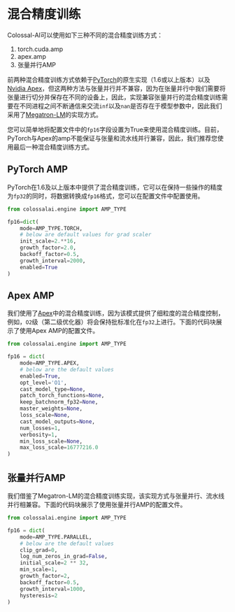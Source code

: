 # 混合精度训练

Colossal-AI可以使用如下三种不同的混合精度训练方式：
1. torch.cuda.amp
2. apex.amp
3. 张量并行AMP

前两种混合精度训练方式依赖于[PyTorch](https://pytorch.org/docs/stable/amp.html)的原生实现（1.6或以上版本）以及[Nvidia Apex](https://github.com/NVIDIA/apex)，但这两种方法与张量并行并不兼容，因为在张量并行中我们需要将张量进行切分并保存在不同的设备上，因此，实现兼容张量并行的混合精度训练需要在不同进程之间不断通信来交流`inf`以及`nan`是否存在于模型参数中，因此我们采用了[Megatron-LM](https://github.com/NVIDIA/Megatron-LM)的实现方式。

您可以简单地将配置文件中的`fp16`字段设置为True来使用混合精度训练。目前，PyTorch与Apex的amp不能保证与张量和流水线并行兼容，因此，我们推荐您使用最后一种混合精度训练方式。

## PyTorch AMP

PyTorch在1.6及以上版本中提供了混合精度训练，它可以在保持一些操作的精度为`fp32`的同时，将数据转换成`fp16`格式，您可以在配置文件中配置使用。

```python
from colossalai.engine import AMP_TYPE

fp16=dict(
    mode=AMP_TYPE.TORCH,
    # below are default values for grad scaler
    init_scale=2.**16,
    growth_factor=2.0,
    backoff_factor=0.5,
    growth_interval=2000,
    enabled=True
)
```

## Apex AMP

我们使用了[Apex](https://nvidia.github.io/apex/)中的混合精度训练，因为该模式提供了细粒度的混合精度控制，例如，`O2`级（第二级优化器）将会保持批标准化在`fp32`上进行。下面的代码块展示了使用Apex AMP的配置文件。

```python
from colossalai.engine import AMP_TYPE

fp16 = dict(
    mode=AMP_TYPE.APEX,
    # below are the default values
    enabled=True, 
    opt_level='O1', 
    cast_model_type=None, 
    patch_torch_functions=None, 
    keep_batchnorm_fp32=None, 
    master_weights=None, 
    loss_scale=None, 
    cast_model_outputs=None,
    num_losses=1, 
    verbosity=1, 
    min_loss_scale=None, 
    max_loss_scale=16777216.0
)
```

## 张量并行AMP

我们借鉴了Megatron-LM的混合精度训练实现，该实现方式与张量并行、流水线并行相兼容。下面的代码块展示了使用张量并行AMP的配置文件。

```python
from colossalai.engine import AMP_TYPE

fp16 = dict(
    mode=AMP_TYPE.PARALLEL,
    # below are the default values
    clip_grad=0,
    log_num_zeros_in_grad=False,
    initial_scale=2 ** 32,
    min_scale=1,
    growth_factor=2,
    backoff_factor=0.5,
    growth_interval=1000,
    hysteresis=2
)
```